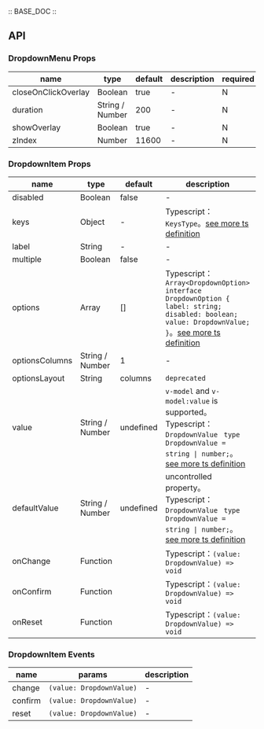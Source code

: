 :: BASE_DOC ::

## API
### DropdownMenu Props

name | type | default | description | required
-- | -- | -- | -- | --
closeOnClickOverlay | Boolean | true | \- | N
duration | String / Number | 200 | \- | N
showOverlay | Boolean | true | \- | N
zIndex | Number | 11600 | \- | N

### DropdownItem Props

name | type | default | description | required
-- | -- | -- | -- | --
disabled | Boolean | false | \- | N
keys | Object | - | Typescript：`KeysType`。[see more ts definition](https://github.com/Tencent/tdesign-mobile-vue/blob/develop/src/common.ts) | N
label | String | - | \- | N
multiple | Boolean | false | \- | N
options | Array | [] | Typescript：`Array<DropdownOption>` `interface DropdownOption { label: string; disabled: boolean; value: DropdownValue; }`。[see more ts definition](https://github.com/Tencent/tdesign-mobile-vue/tree/develop/src/dropdown-menu/type.ts) | N
optionsColumns | String / Number | 1 | \- | N
optionsLayout | String | columns | `deprecated` | N
value | String / Number | undefined | `v-model` and `v-model:value` is supported。Typescript：`DropdownValue ` `type DropdownValue = string \| number;`。[see more ts definition](https://github.com/Tencent/tdesign-mobile-vue/tree/develop/src/dropdown-menu/type.ts) | N
defaultValue | String / Number | undefined | uncontrolled property。Typescript：`DropdownValue ` `type DropdownValue = string \| number;`。[see more ts definition](https://github.com/Tencent/tdesign-mobile-vue/tree/develop/src/dropdown-menu/type.ts) | N
onChange | Function |  | Typescript：`(value: DropdownValue) => void`<br/> | N
onConfirm | Function |  | Typescript：`(value: DropdownValue) => void`<br/> | N
onReset | Function |  | Typescript：`(value: DropdownValue) => void`<br/> | N

### DropdownItem Events

name | params | description
-- | -- | --
change | `(value: DropdownValue)` | \-
confirm | `(value: DropdownValue)` | \-
reset | `(value: DropdownValue)` | \-
